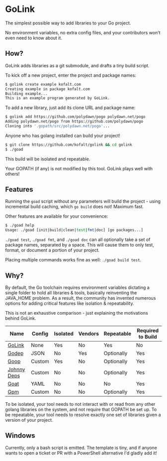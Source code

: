 # GoLink

The simplest possible way to add libraries to your Go project.

No environment variables, no extra config files, and your contributors won't even need to know about it.

## How?

GoLink adds libraries as a git submodule, and drafts a tiny build script.

To kick off a new project, enter the project and package names:
```bash
$ golink create example kofalt.com
Creating example in package kofalt.com
Building example...
This is an example program generated by GoLink.
```

To add a new library, just add its clone URL and package name:
```bash
$ golink add https://github.com/polydawn/pogo polydawn.net/pogo
Adding polydawn.net/pogo from https://github.com/polydawn/pogo
Cloning into '.gopath/src/polydawn.net/pogo'...
```

Anyone who has golang installed can build your project!
```bash
$ git clone https://github.com/kofalt/golink && cd golink
$ ./goad
```

This build will be isolated and repeatable.

Your GOPATH (if any) is not modified by this tool. GoLink plays well with others!

## Features

Running the `goad` script without any parameters will build the project - using incremental build caching, which `go build` does not! Maximum fast.

Other features are available for your convenience:

```bash
$ ./goad help
Usage: ./goad [init|build|clean|test|fmt|doc] [go packages...]
```

`./goad test`, `./goad fmt`, and `./goad doc` can all optionally take a set of package names, separated by a space. This will cause them to only test, format, or document a portion of your project.

Placing multiple commands works fine as well: `./goad build test`.

## Why?

By default, the Go toolchain requires environment variables dictating a single folder to hold all libraries & tools, basically reinventing the JAVA_HOME problem. As a result, the community has invented numerous options for adding critical features like isolation & repeatability.

This is not an exhaustive comparison - just explaining the motivations behind GoLink.

Name                                                       | Config | Isolated | Vendors | Repeatable | Required to Build
---------------------------------------------------------- | ------ | -------- | ------- | ---------- | -----------------
[GoLink](https://github.com/kofalt/golink)                 | None   | Yes      | No      | Yes        | No
[Godep](https://github.com/tools/godep)                    | JSON   | No       | Yes     | Optionally | Yes
[Goop](https://github.com/nitrous-io/goop)                 | Custom | Yes      | No      | Optionally | Yes
[Johnny Deps](https://github.com/VividCortex/johnny-deps)  | Custom | No       | No      | Optionally | Yes
[Goat](https://github.com/mediocregopher/goat)             | YAML   | No       | No      | No         | Yes
[Gpm](https://github.com/pote/gpm)                         | Custom | No       | No      | Optionally | Yes

To be isolated, your tool needs to not interact with or read from any other golang libraries on the system, and not require that GOPATH be set up.
To be repeatable, your tool needs to resolve exactly one set of libraries given a version of your project.

## Windows

Currently, only a bash script is emitted.
The template is tiny, and if anyone wants to open a ticket or PR with a PowerShell alternative I'd gladly add it!
